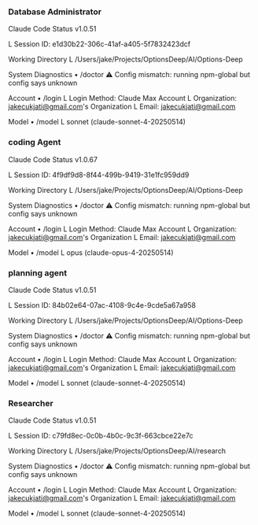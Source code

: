 ### Database Administrator
 Claude Code Status v1.0.51

  L Session ID: e1d30b22-306c-41af-a405-5f7832423dcf

 Working Directory
  L /Users/jake/Projects/OptionsDeep/AI/Options-Deep

 System Diagnostics • /doctor
 ⚠  Config mismatch: running npm-global but config says unknown

 Account • /login
  L Login Method: Claude Max Account
  L Organization: jakecukjati@gmail.com's Organization
  L Email: jakecukjati@gmail.com

 Model • /model
  L sonnet (claude-sonnet-4-20250514)



### coding Agent
 Claude Code Status v1.0.67

  L Session ID: 4f9df9d8-8f44-499b-9419-31e1fc959dd9

 Working Directory
  L /Users/jake/Projects/OptionsDeep/AI/Options-Deep

 System Diagnostics • /doctor
 ⚠  Config mismatch: running npm-global but config says unknown

 Account • /login
  L Login Method: Claude Max Account
  L Organization: jakecukjati@gmail.com's Organization
  L Email: jakecukjati@gmail.com

 Model • /model
  L opus (claude-opus-4-20250514)







### planning agent
 Claude Code Status v1.0.51

  L Session ID: 84b02e64-07ac-4108-9c4e-9cde5a67a958

 Working Directory
  L /Users/jake/Projects/OptionsDeep/AI/Options-Deep

 System Diagnostics • /doctor
 ⚠  Config mismatch: running npm-global but config says unknown

 Account • /login
  L Login Method: Claude Max Account
  L Organization: jakecukjati@gmail.com's Organization
  L Email: jakecukjati@gmail.com

 Model • /model
  L sonnet (claude-sonnet-4-20250514)



### Researcher
 Claude Code Status v1.0.51

  L Session ID: c79fd8ec-0c0b-4b0c-9c3f-663cbce22e7c

 Working Directory 
  L /Users/jake/Projects/OptionsDeep/AI/research

 System Diagnostics • /doctor
 ⚠  Config mismatch: running npm-global but config says unknown

 Account • /login
  L Login Method: Claude Max Account
  L Organization: jakecukjati@gmail.com's Organization
  L Email: jakecukjati@gmail.com

 Model • /model
  L sonnet (claude-sonnet-4-20250514)